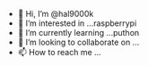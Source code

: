 - 👋 Hi, I’m @hal9000k
- 👀 I’m interested in ...raspberrypi
- 🌱 I’m currently learning ...puthon
- 💞️ I’m looking to collaborate on ...
- 📫 How to reach me ...

<!---
hal9000k/hal9000k is a ✨ special ✨ repository because its `README.md` (this file) appears on your GitHub profile.
You can click the Preview link to take a look at your changes.
--->

